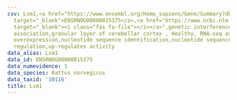 ```yaml
---
csv: Lsm1,<a href="https://www.ensembl.org/Homo_sapiens/Gene/Summary?db=core;g=ENSRNOG00000015375"
  target="_blank">ENSRNOG00000015375</a>,<a href="https://www.ncbi.nlm.nih.gov/pubmed/30467350"
  target="_blank"><i class="fas fa-file"></i></a>",genetic interference,functional
  association,granular layer of cerebellar cortex , Healthy, RNA-seq assay, hsf-1
  overexpression,nucleotide sequence identification,nucleotide sequence identification,transcriptional
  regulation,up-regulates activity
data_alias: Lsm1
data_id: ENSRNOG00000015375
data_numevidence: 1
data_species: Rattus norvegicus
data_taxid: '10116'
title: Lsm1
---
```

